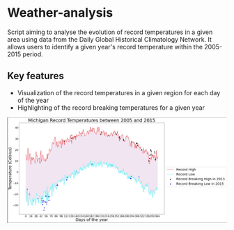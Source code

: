 # Weather-analysis
Script aiming to analyse the evolution of record temperatures in a given area using data from  the Daily Global Historical Climatology Network.
It allows users to identify a given year's record temperature within the 2005-2015 period.

## Key features
* Visualization of the record temperatures in a given region for each day of the year
* Highlighting of the record breaking temperatures for a given year

![alt text](Michigan_2015.jpg?raw=true "Output exemple")

